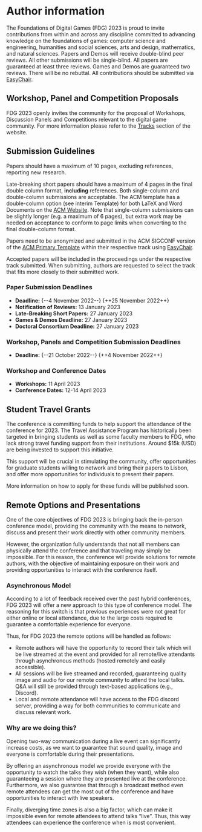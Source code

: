 # Author information

The Foundations of Digital Games (FDG) 2023 is proud to invite contributions from within and across any discipline committed to advancing knowledge on the foundations of games: computer science and engineering, humanities and social sciences, arts and design, mathematics, and natural sciences. Papers and Demos will receive double-blind peer reviews. All other submissions will be single-blind. All papers are guaranteed at least three reviews. Games and Demos are guaranteed two reviews. There will be no rebuttal. ​All contributions should be submitted via [EasyChair].

## Workshop, Panel and Competition Proposals

FDG 2023 openly invites the community for the proposal of Workshops, Discussion
Panels and Competitions relevant to the digital game community. For more
information please refer to the [Tracks](tracks.md) section of the website.

## Submission Guidelines

Papers should have a maximum of 10 pages, excluding references, reporting new
research.

Late-breaking short papers should have a maximum of 4 pages in the final double column format, **including** references. Both single-column and double-column submissions are acceptable. The ACM template has a double-column option (see interim Template) for both LaTeX and Word Documents on the [ACM Website][ACM
Primary Template]. Note that single-column submissions can be slightly longer
(e.g. a maximum of 6 pages), but extra work may be needed on acceptance to
conform to page limits when converting to the final double-column format.

Papers need to be anonymized and submitted in the ACM SIGCONF version of the
[ACM Primary Template] within their respective track using [EasyChair].

Accepted papers will be included in the proceedings under the respective track
submitted. When submitting, authors are requested to select the track that fits
more closely to their submitted work.

### Paper Submission Deadlines

- **Deadline:** {--4 November 2022--} {++25 November 2022++}
- **Notification of Reviews:** 13 January 2023
- **Late-Breaking Short Papers:** 27 January 2023
- **Games & Demos Deadline:** 27 January 2023
- **Doctoral Consortium Deadline:** 27 January 2023

### Workshop, Panels and Competition Submission Deadlines

- **Deadline:** {--21 October 2022--} {++4 November 2022++}

### Workshop and Conference Dates

- **Workshops:** 11 April 2023
- **Conference Dates:** 12-14 April 2023

## Student Travel Grants

The conference is committing funds to help support the attendance of the
conference for 2023. The Travel Assistance Program has historically been
targeted in bringing students as well as some faculty members to FDG, who lack
strong travel funding support from their institutions. Around $15k (USD) are
being invested to support this initiative.

This support will be crucial in stimulating the community, offer opportunities
for graduate students willing to network and bring their papers to Lisbon, and
offer more opportunities for individuals to present their papers.

More information on how to apply for these funds will be published soon.

## Remote Options and Presentations

One of the core objectives of FDG 2023 is bringing back the in-person conference
model, providing the community with the means to network, discuss and present
their work directly with other community members.

However, the organization fully understands that not all members can physically
attend the conference and that traveling may simply be impossible. For this
reason, the conference will provide solutions for remote authors, with the
objective of maintaining exposure on their work and providing opportunities to
interact with the conference itself.

### Asynchronous Model

According to a lot of feedback received over the past hybrid conferences, FDG
2023 will offer a new approach to this type of conference model. The reasoning
for this switch is that previous experiences were not great for either online or
local attendance, due to the large costs required to guarantee a comfortable
experience for everyone.

Thus, for FDG 2023 the remote options will be handled as follows:

- Remote authors will have the opportunity to record their talk which will be
  live streamed at the event and provided for all remote/live attendants through
  asynchronous methods (hosted remotely and easily accessible).
- All sessions will be live streamed and recorded, guaranteeing quality image
  and audio for our remote community to attend the local talks. Q&A will still
  be provided through text-based applications (e.g., Discord).
- Local and remote attendance will have access to the FDG discord server,
  providing a way for both communities to communicate and discuss relevant work.

### Why are we doing this?

Opening two-way communication during a live event can significantly increase
costs, as we want to guarantee that sound quality, image and everyone is
comfortable during their presentations.

By offering an asynchronous model we provide everyone with the opportunity to
watch the talks they wish (when they want), while also guaranteeing a session
where they are presented live at the conference. Furthermore, we also guarantee
that through a broadcast method even remote attendees can get the most out of
the conference and have opportunities to interact with live speakers.

Finally, diverging time zones is also a big factor, which can make it impossible
even for remote attendees to attend talks “live”. Thus, this way attendees can
experience the conference when is most convenient.

[ACM Primary Template]:https://www.acm.org/publications/proceedings-template
[EasyChair]:https://easychair.org/conferences/?conf=fdg2023
